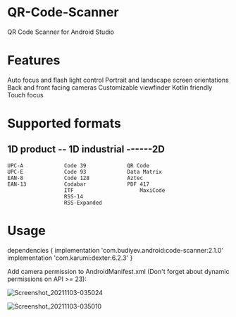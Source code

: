 # QR-Code-Scanner
QR Code Scanner for Android Studio

# Features
Auto focus and flash light control
Portrait and landscape screen orientations
Back and front facing cameras
Customizable viewfinder
Kotlin friendly
Touch focus

# Supported formats
##  1D product	  --  1D industrial	     ------2D
    UPC-A	          Code 39	          QR Code
    UPC-E	          Code 93	          Data Matrix
    EAN-8	          Code 128	          Aztec
    EAN-13	          Codabar	          PDF 417
                      ITF	                  MaxiCode
                      RSS-14	
                      RSS-Expanded	
                      
# Usage
dependencies {
    implementation 'com.budiyev.android:code-scanner:2.1.0'
    implementation 'com.karumi:dexter:6.2.3'
}

Add camera permission to AndroidManifest.xml (Don't forget about dynamic permissions on API >= 23):

<uses-permission android:name="android.permission.CAMERA"/>


![Screenshot_20211103-035024](https://user-images.githubusercontent.com/40088619/139959402-57d0450e-b770-4ae3-9ace-43560886acbb.png)


![Screenshot_20211103-035010](https://user-images.githubusercontent.com/40088619/139959411-98122128-451b-4da7-b3b7-41d562b19bb4.png)
